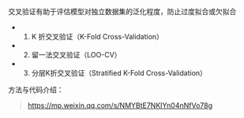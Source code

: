 
交叉验证有助于评估模型对独立数据集的泛化程度，防止过度拟合或欠拟合
- 1. K 折交叉验证（K-Fold Cross-Validation）
- 2. 留一法交叉验证（LOO-CV）
- 3. 分层K折交叉验证（Stratified K-Fold Cross-Validation）

方法与代码介绍：
> https://mp.weixin.qq.com/s/NMYBtE7NKIYn04nNfVo78g
